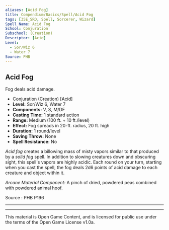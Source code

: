 ```yaml
---
aliases: [Acid Fog]
title: Compendium/Basics/Spell/Acid Fog
tags: [35E_SRD, Spell, Sorcerer, Wizard]
Spell Name: Acid Fog
School: Conjuration
Subschool: (Creation)
Descriptor: [Acid]
Level:
  - Sor/Wiz 6
  - Water 7
Source: PHB
---
```



## Acid Fog

Fog deals acid damage.

*   Conjuration (Creation) [Acid]
*   **Level:** Sor/Wiz 6, Water 7
*   **Components:** V, S, M/DF
*   **Casting Time:** 1 standard action
*   **Range:** Medium (100 ft. + 10 ft./level)
*   **Effect:** Fog spreads in 20-ft. radius, 20 ft. high
*   **Duration:** 1 round/level
*   **Saving Throw:** None
*   **Spell Resistance:** No

<p><i>Acid fog</i> creates a billowing mass of misty vapors similar to that produced by a <i>solid fog</i> spell. In addition to slowing creatures down and obscuring sight, this spell's vapors are highly acidic. Each round on your turn, starting when you cast the spell, the fog deals 2d6 points of acid damage to each creature and object within it.</p><p><i>Arcane Material Component:</i> A pinch of dried, powdered peas combined with powdered animal hoof.</p>

Source : PHB P196

---

---

This material is Open Game Content, and is licensed for public use under
the terms of the Open Game License v1.0a.
